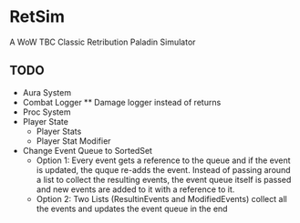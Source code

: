 # RetSim
A WoW TBC Classic Retribution Paladin Simulator
## TODO
* Aura System
* Combat Logger 
** Damage logger instead of returns
* Proc System 
* Player State
  * Player Stats
  * Player Stat Modifier
* Change Event Queue to SortedSet
  * Option 1: Every event gets a reference to the queue and if the event is updated, the quque re-adds the event. 
Instead of passing around a list to collect the resulting events, the event queue itself is passed and new events are added to it with a reference to it.
  * Option 2: Two Lists (ResultinEvents and ModifiedEvents) collect all the events and updates the event queue in the end